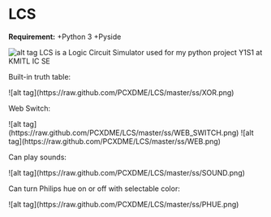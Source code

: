 LCS
===
**Requirement:**
+Python 3
+Pyside

![alt tag](https://raw.github.com/PCXDME/LCS/master/ss/Main.png)
LCS is a Logic Circuit Simulator used for my python project Y1S1 at KMITL IC SE

<dl>
	<dt>Built-in truth table:</dt>
</dl>
![alt tag](https://raw.github.com/PCXDME/LCS/master/ss/XOR.png)

<dl>
	<dt>Web Switch:</dt>
</dl>
![alt tag](https://raw.github.com/PCXDME/LCS/master/ss/WEB_SWITCH.png)
![alt tag](https://raw.github.com/PCXDME/LCS/master/ss/WEB.png)

<dl>
	<dt>Can play sounds:</dt>
</dl>
![alt tag](https://raw.github.com/PCXDME/LCS/master/ss/SOUND.png)

<dl>
	<dt>Can turn Philips hue on or off with selectable color:</dt>
</dl>
![alt tag](https://raw.github.com/PCXDME/LCS/master/ss/PHUE.png)